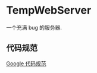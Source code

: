 # TempWebServer

一个充满 bug 的服务器.

## 代码规范

[Google 代码规范](https://zh-google-styleguide.readthedocs.io/en/latest/google-cpp-styleguide/)

